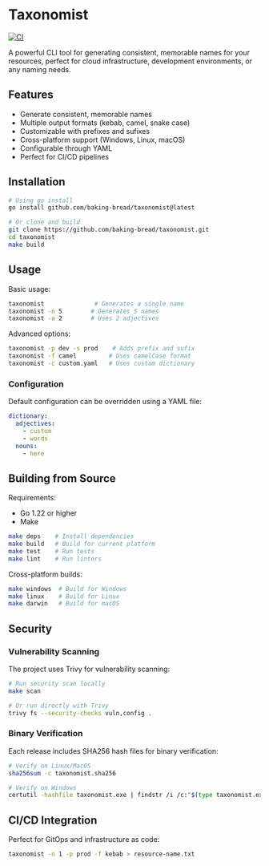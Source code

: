 # Taxonomist

[![CI](https://github.com/baking-bread/taxonomist/actions/workflows/ci.yaml/badge.svg?branch=main)](https://github.com/baking-bread/taxonomist/actions/workflows/ci.yaml)

A powerful CLI tool for generating consistent, memorable names for your resources, perfect for cloud infrastructure, development environments, or any naming needs.

## Features

- Generate consistent, memorable names
- Multiple output formats (kebab, camel, snake case)
- Customizable with prefixes and sufixes
- Cross-platform support (Windows, Linux, macOS)
- Configurable through YAML
- Perfect for CI/CD pipelines

## Installation

```bash
# Using go install
go install github.com/baking-bread/taxonomist@latest

# Or clone and build
git clone https://github.com/baking-bread/taxonomist.git
cd taxonomist
make build
```

## Usage

Basic usage:

```bash
taxonomist              # Generates a single name
taxonomist -n 5        # Generates 5 names
taxonomist -a 2        # Uses 2 adjectives
```

Advanced options:

```bash
taxonomist -p dev -s prod    # Adds prefix and sufix
taxonomist -f camel         # Uses camelCase format
taxonomist -c custom.yaml   # Uses custom dictionary
```

### Configuration

Default configuration can be overridden using a YAML file:

```yaml
dictionary:
  adjectives:
    - custom
    - words
  nouns:
    - here
```

## Building from Source

Requirements:

- Go 1.22 or higher
- Make

```bash
make deps    # Install dependencies
make build   # Build for current platform
make test    # Run tests
make lint    # Run linters
```

Cross-platform builds:

```bash
make windows  # Build for Windows
make linux    # Build for Linux
make darwin   # Build for macOS
```

## Security

### Vulnerability Scanning

The project uses Trivy for vulnerability scanning:

```bash
# Run security scan locally
make scan

# Or run directly with Trivy
trivy fs --security-checks vuln,config .
```

### Binary Verification

Each release includes SHA256 hash files for binary verification:

```bash
# Verify on Linux/MacOS
sha256sum -c taxonomist.sha256

# Verify on Windows
certutil -hashfile taxonomist.exe | findstr /i /c:"$(type taxonomist.exe.sha256)"
```

## CI/CD Integration

Perfect for GitOps and infrastructure as code:

```bash
taxonomist -n 1 -p prod -f kebab > resource-name.txt
```
